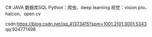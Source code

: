 C#
JAVA
数据库SQL
Python：爬虫、deep learning
视觉：vision pro、halcon、open cv

csdn:https://blog.csdn.net/qq_41373415?spm=1001.2101.3001.5343
qq:924771498

